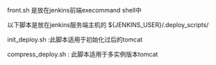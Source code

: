 front.sh 是放在jenkins前端execommand shell中


以下脚本是放在jenkins服务端主机的 ${JENKINS_USER}/.deploy_scripts/


init_deploy.sh :此脚本适用于初始化过后的tomcat


compress_deploy.sh : 此脚本适用于多实例版本tomcat



